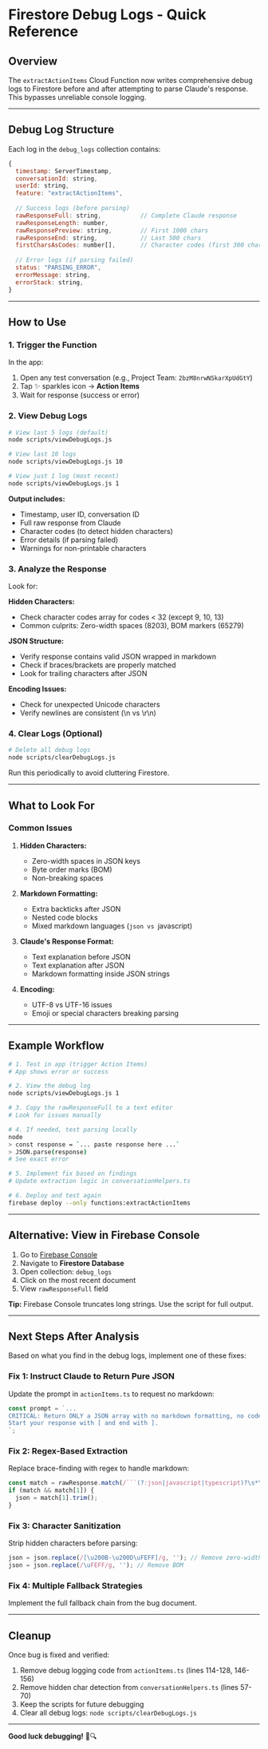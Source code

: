 # Firestore Debug Logs - Quick Reference

## Overview

The `extractActionItems` Cloud Function now writes comprehensive debug logs to Firestore before and after attempting to parse Claude's response. This bypasses unreliable console logging.

---

## Debug Log Structure

Each log in the `debug_logs` collection contains:

```javascript
{
  timestamp: ServerTimestamp,
  conversationId: string,
  userId: string,
  feature: "extractActionItems",
  
  // Success logs (before parsing)
  rawResponseFull: string,           // Complete Claude response
  rawResponseLength: number,
  rawResponsePreview: string,        // First 1000 chars
  rawResponseEnd: string,            // Last 500 chars
  firstCharsAsCodes: number[],       // Character codes (first 300 chars)
  
  // Error logs (if parsing failed)
  status: "PARSING_ERROR",
  errorMessage: string,
  errorStack: string,
}
```

---

## How to Use

### 1. Trigger the Function

In the app:
1. Open any test conversation (e.g., Project Team: `2bzM8nrwNSkarXpUdGtY`)
2. Tap ✨ sparkles icon → **Action Items**
3. Wait for response (success or error)

### 2. View Debug Logs

```bash
# View last 5 logs (default)
node scripts/viewDebugLogs.js

# View last 10 logs
node scripts/viewDebugLogs.js 10

# View just 1 log (most recent)
node scripts/viewDebugLogs.js 1
```

**Output includes:**
- Timestamp, user ID, conversation ID
- Full raw response from Claude
- Character codes (to detect hidden characters)
- Error details (if parsing failed)
- Warnings for non-printable characters

### 3. Analyze the Response

Look for:

**Hidden Characters:**
- Check character codes array for codes < 32 (except 9, 10, 13)
- Common culprits: Zero-width spaces (8203), BOM markers (65279)

**JSON Structure:**
- Verify response contains valid JSON wrapped in markdown
- Check if braces/brackets are properly matched
- Look for trailing characters after JSON

**Encoding Issues:**
- Check for unexpected Unicode characters
- Verify newlines are consistent (\n vs \r\n)

### 4. Clear Logs (Optional)

```bash
# Delete all debug logs
node scripts/clearDebugLogs.js
```

Run this periodically to avoid cluttering Firestore.

---

## What to Look For

### Common Issues

1. **Hidden Characters:**
   - Zero-width spaces in JSON keys
   - Byte order marks (BOM)
   - Non-breaking spaces

2. **Markdown Formatting:**
   - Extra backticks after JSON
   - Nested code blocks
   - Mixed markdown languages (```json vs ```javascript)

3. **Claude's Response Format:**
   - Text explanation before JSON
   - Text explanation after JSON
   - Markdown formatting inside JSON strings

4. **Encoding:**
   - UTF-8 vs UTF-16 issues
   - Emoji or special characters breaking parsing

---

## Example Workflow

```bash
# 1. Test in app (trigger Action Items)
# App shows error or success

# 2. View the debug log
node scripts/viewDebugLogs.js 1

# 3. Copy the rawResponseFull to a text editor
# Look for issues manually

# 4. If needed, test parsing locally
node
> const response = `... paste response here ...`
> JSON.parse(response)
# See exact error

# 5. Implement fix based on findings
# Update extraction logic in conversationHelpers.ts

# 6. Deploy and test again
firebase deploy --only functions:extractActionItems
```

---

## Alternative: View in Firebase Console

1. Go to [Firebase Console](https://console.firebase.google.com/project/message-ai-2a7cf/firestore)
2. Navigate to **Firestore Database**
3. Open collection: `debug_logs`
4. Click on the most recent document
5. View `rawResponseFull` field

**Tip:** Firebase Console truncates long strings. Use the script for full output.

---

## Next Steps After Analysis

Based on what you find in the debug logs, implement one of these fixes:

### Fix 1: Instruct Claude to Return Pure JSON
Update the prompt in `actionItems.ts` to request no markdown:

```typescript
const prompt = `...
CRITICAL: Return ONLY a JSON array with no markdown formatting, no code blocks, no backticks.
Start your response with [ and end with ].
`;
```

### Fix 2: Regex-Based Extraction
Replace brace-finding with regex to handle markdown:

```typescript
const match = rawResponse.match(/```(?:json|javascript|typescript)?\s*\n?([\s\S]*?)\n?```/);
if (match && match[1]) {
  json = match[1].trim();
}
```

### Fix 3: Character Sanitization
Strip hidden characters before parsing:

```typescript
json = json.replace(/[\u200B-\u200D\uFEFF]/g, ''); // Remove zero-width chars
json = json.replace(/\uFEFF/g, ''); // Remove BOM
```

### Fix 4: Multiple Fallback Strategies
Implement the full fallback chain from the bug document.

---

## Cleanup

Once bug is fixed and verified:

1. Remove debug logging code from `actionItems.ts` (lines 114-128, 146-156)
2. Remove hidden char detection from `conversationHelpers.ts` (lines 57-70)
3. Keep the scripts for future debugging
4. Clear all debug logs: `node scripts/clearDebugLogs.js`

---

**Good luck debugging!** 🐛🔍

